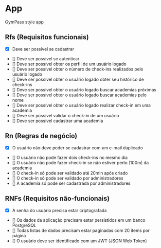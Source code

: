 # App

GymPass style app

## Rfs (Requisitos funcionais)

- [X] Deve ser possível se cadastrar
- [] Deve ser possível se autenticar
- [] Deve ser possível obter os perfil de um usuário logado
- [] Deve ser possível obter o número de check-ins realizados pelo usuário logado
- [] Deve ser possível obter o usuário logado obter seu histórico de check-ins
- [] Deve ser possível obter o usuário logado buscar academias próximas
- [] Deve ser possível obter o usuário logado buscar academias pelo nome
- [] Deve ser possível obter o usuário logado realizar check-in em uma academia
- [] Deve ser possível validar o check-in de um usuário
- [] Deve ser possível cadastrar uma academia

## Rn (Regras de negócio)

- [X] O usuário não deve poder se cadastrar com um e-mail duplicado
- [] O usuário não pode fazer dois check-ins no mesmo dia
- [] O usuário não pode fazer check-in se não estiver perto (100m) da academia
- [] O check-in só pode ser validado até 20min após criado
- [] O check-in só pode ser validado por administradores
- [] A academia só pode ser cadastrada por administradores

## RNFs (Requisitos não-funcionais)

- [X] A senha do usuário precisa estar criptografada
- [] Os dados da aplicação precisam estar persistidos em um banco PostgreSQL
- [] Todas listas de dados precisam estar paginadas com 20 items por página
- [] O usuário deve ser identificado com um JWT (JSON Web Token)